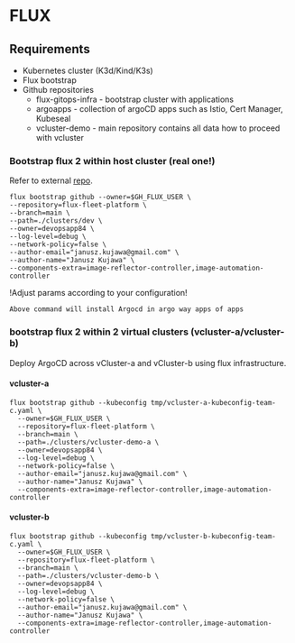 # FLUX

## Requirements

* Kubernetes cluster (K3d/Kind/K3s)
* Flux bootstrap
* Github repositories
    - flux-gitops-infra - bootstrap cluster with applications
    - argoapps          - collection of argoCD apps such as Istio, Cert Manager, Kubeseal
    - vcluster-demo     - main repository contains all data how to proceed with vcluster

### Bootstrap flux 2 within host cluster (real one!)
Refer to external [repo](https://github.com/devopsapp84/flux-gitops-infra).

```
flux bootstrap github --owner=$GH_FLUX_USER \
--repository=flux-fleet-platform \
--branch=main \
--path=./clusters/dev \
--owner=devopsapp84 \
--log-level=debug \
--network-policy=false \
--author-email="janusz.kujawa@gmail.com" \
--author-name="Janusz Kujawa" \
--components-extra=image-reflector-controller,image-automation-controller 
```

!Adjust params according to your configuration!

`Above command will install Argocd in argo way apps of apps`

### bootstrap flux 2 within 2 virtual clusters (vcluster-a/vcluster-b)
Deploy ArgoCD across vCluster-a and vCluster-b using flux infrastructure.

#### vcluster-a
```
flux bootstrap github --kubeconfig tmp/vcluster-a-kubeconfig-team-c.yaml \
  --owner=$GH_FLUX_USER \
  --repository=flux-fleet-platform \
  --branch=main \
  --path=./clusters/vcluster-demo-a \
  --owner=devopsapp84 \
  --log-level=debug \
  --network-policy=false \
  --author-email="janusz.kujawa@gmail.com" \
  --author-name="Janusz Kujawa" \
  --components-extra=image-reflector-controller,image-automation-controller 
```

#### vcluster-b
```
flux bootstrap github --kubeconfig tmp/vcluster-b-kubeconfig-team-c.yaml \
  --owner=$GH_FLUX_USER \
  --repository=flux-fleet-platform \
  --branch=main \
  --path=./clusters/vcluster-demo-b \
  --owner=devopsapp84 \
  --log-level=debug \
  --network-policy=false \
  --author-email="janusz.kujawa@gmail.com" \
  --author-name="Janusz Kujawa" \
  --components-extra=image-reflector-controller,image-automation-controller 
```
